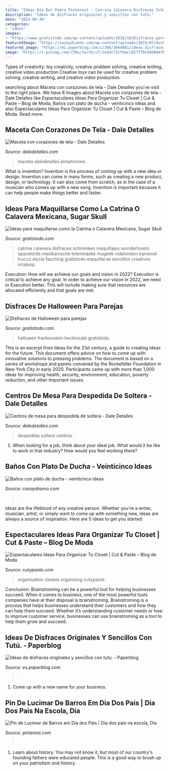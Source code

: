 ```yaml
---
title: "Ideas Dia Del Padre Pinterest : Catrina Calavera Disfraces Schminken Maquillajes Wonderhowto Spacelords Mexikanische Totenmaske Mugeek Vidalondon Karneval Trucco Alycia Fasching Gratistodo Maquillarse Sencillos Creativos Viralpop"
description: "Ideas de disfraces originales y sencillos con tutú."
date: "2023-09-30"
categories:
- "ideas"
images:
- "https://www.gratistodo.com/wp-content/uploads/2016/10/Disfraces-parejas-halloween-17.jpg"
featuredImage: "https://casaydiseno.com/wp-content/uploads/2015/07/ducha-piedra-baño-pequeño.jpg"
featured_image: "https://m1.paperblog.com/i/306/3064881/ideas-disfraces-originales-sencillos-tutu-L-vlqj_8.jpeg"
image: "https://i.pinimg.com/736x/1e/43/cf/1e43cf3cfdaccb57ff8c60d884fbc10f.jpg"
---
```



Types of creativity: toy creativity, creative problem solving, creative writing, creative video production
Creative toys can be used for creative problem solving, creative writing, and creative video production.

	

		
searching about Maceta con corazones de tela - Dale Detalles you've visit to the right place. We have 8 Images about Maceta con corazones de tela - Dale Detalles like Espectaculares Ideas Para Organizar Tu Closet | Cut &amp; Paste – Blog de Moda, Baños con plato de ducha - veinticinco ideas and also Espectaculares Ideas Para Organizar Tu Closet | Cut &amp; Paste – Blog de Moda. Read more:
		
    
## Maceta Con Corazones De Tela - Dale Detalles

<img loading=lazy src="https://i2.wp.com/www.daledetalles.com/wp-content/uploads/2014/02/macetasconcorazones.jpg" onerror="this.onerror=null;this.src='https://tse2.mm.bing.net/th?id=OIP.idKR3YYVdkP4Y2OJkMs8wAHaJ4&amp;pid=15.1';" alt="Maceta con corazones de tela - Dale Detalles">

_Source: daledetalles.com_

>maceta daledetalles pimphomee. 

	

What is invention?
Invention is the process of coming up with a new idea or design. Invention can come in many forms, such as creating a new product, design, or technology. It can also come from scratch, as in the case of a musician who comes up with a new song. Invention is important because it can help people make things better and faster.

    
## Ideas Para Maquillarse Como La Catrina O Calavera Mexicana, Sugar Skull

<img loading=lazy src="https://www.gratistodo.com/wp-content/uploads/2016/09/sugar-skull-makeup-halloween.jpg" onerror="this.onerror=null;this.src='https://tse3.mm.bing.net/th?id=OIP.BgisoMKIcUMknaOSotmlwAHaEK&amp;pid=15.1';" alt="Ideas para maquillarse como la Catrina o Calavera Mexicana, Sugar Skull">

_Source: gratistodo.com_

>catrina calavera disfraces schminken maquillajes wonderhowto spacelords mexikanische totenmaske mugeek vidalondon karneval trucco alycia fasching gratistodo maquillarse sencillos creativos viralpop. 

	

Execution: How will we achieve our goals and vision in 2022?
Execution is critical to achieve any goal. In order to achieve our vision in 2022, we need to Execution better. This will include making sure that resources are allocated efficiently and that goals are met.

    
## Disfraces De Halloween Para Parejas

<img loading=lazy src="https://www.gratistodo.com/wp-content/uploads/2016/10/Disfraces-parejas-halloween-17.jpg" onerror="this.onerror=null;this.src='https://tse2.mm.bing.net/th?id=OIP.c_yzl0JIR4KJXZ-UZs3ocwHaLK&amp;pid=15.1';" alt="Disfraces de Halloween para parejas">

_Source: gratistodo.com_

>hallowen frankenstein beckinsale gratistodo. 

	

This is an excerpt from Ideas for the 21st century, a guide to creating ideas for the future. This document offers advice on how to come up with innovative solutions to pressing problems. The document is based on a series of workshops and panels convened by the Rockefeller Foundation in New York City in early 2020. Participants came up with more than 1,000 ideas for improving health, security, environment, education, poverty reduction, and other important issues.

    
## Centros De Mesa Para Despedida De Soltera - Dale Detalles

<img loading=lazy src="https://i2.wp.com/www.daledetalles.com/wp-content/uploads/2016/07/centro-de-mesa-para-despedida-de-soltera8.jpg" onerror="this.onerror=null;this.src='https://tse2.mm.bing.net/th?id=OIP.KzyxxjBWcaO3ara7y270YgHaMf&amp;pid=15.1';" alt="Centros de mesa para despedida de soltera - Dale Detalles">

_Source: daledetalles.com_

>despedida soltera centros. 

	

1) When looking for a job, think about your ideal job. What would it be like to work in that industry? How would you feel working there?

    
## Baños Con Plato De Ducha - Veinticinco Ideas

<img loading=lazy src="https://casaydiseno.com/wp-content/uploads/2015/07/ducha-piedra-baño-pequeño.jpg" onerror="this.onerror=null;this.src='https://tse4.mm.bing.net/th?id=OIP.uKK1CzQQ8Ft-vg4vbiFOyQHaJ3&amp;pid=15.1';" alt="Baños con plato de ducha - veinticinco ideas">

_Source: casaydiseno.com_

>. 

	

Ideas are the lifeblood of any creative person. Whether you're a writer, musician, artist, or simply want to come up with something new, ideas are always a source of inspiration. Here are 5 ideas to get you started: 

    
## Espectaculares Ideas Para Organizar Tu Closet | Cut &amp; Paste – Blog De Moda

<img loading=lazy src="https://www.cutypaste.com/wp-content/uploads/2015/01/main.original.585x0-44.jpg" onerror="this.onerror=null;this.src='https://tse3.mm.bing.net/th?id=OIP.587wHW16llAjnXDXA55VBQHaIa&amp;pid=15.1';" alt="Espectaculares Ideas Para Organizar Tu Closet | Cut &amp; Paste – Blog de Moda">

_Source: cutypaste.com_

>organisation closets organising cutypaste. 

	

Conclusion: Brainstroming can be a powerful tool for helping businesses succeed.
When it comes to business, one of the most powerful tools companies have at their disposal is brainstroming. Brainstroming is a process that helps businesses understand their customers and how they can help them succeed. Whether it’s understanding customer needs or how to improve customer service, businesses can use brainstroming as a tool to help them grow and succeed.

    
## Ideas De Disfraces Originales Y Sencillos Con Tutú. - Paperblog

<img loading=lazy src="https://m1.paperblog.com/i/306/3064881/ideas-disfraces-originales-sencillos-tutu-L-vlqj_8.jpeg" onerror="this.onerror=null;this.src='https://tse1.mm.bing.net/th?id=OIP.BnUIxHJzXtNWP4yeb_8RgQHaLE&amp;pid=15.1';" alt="Ideas de disfraces originales y sencillos con tutú. - Paperblog">

_Source: es.paperblog.com_

>. 

	

1. Come up with a new name for your business.

    
## Pin De Lucimar De Barros Em Dia Dos Pais | Dia Dos Pais Na Escola, Dia

<img loading=lazy src="https://i.pinimg.com/736x/1e/43/cf/1e43cf3cfdaccb57ff8c60d884fbc10f.jpg" onerror="this.onerror=null;this.src='https://tse4.mm.bing.net/th?id=OIP.jeRJWhOxfEgN8kiK5FnfzQHaJ4&amp;pid=15.1';" alt="Pin de Lucimar de Barros em Dia dos Pais | Dia dos pais na escola, Dia">

_Source: pinterest.com_

>. 

	

1) Learn about history. You may not know it, but most of our country's founding fathers were educated people. This is a good way to brush up on your patriotism and history. 

